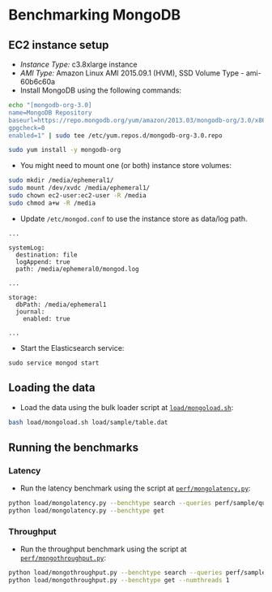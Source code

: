 # Benchmarking MongoDB

## EC2 instance setup

* _Instance Type:_ c3.8xlarge instance
* _AMI Type:_ Amazon Linux AMI 2015.09.1 (HVM), SSD Volume Type - ami-60b6c60a
* Install MongoDB using the following commands:

```bash
echo "[mongodb-org-3.0]
name=MongoDB Repository
baseurl=https://repo.mongodb.org/yum/amazon/2013.03/mongodb-org/3.0/x86_64/
gpgcheck=0
enabled=1" | sudo tee /etc/yum.repos.d/mongodb-org-3.0.repo

sudo yum install -y mongodb-org
```

* You might need to mount one (or both) instance store volumes:

```bash
sudo mkdir /media/ephemeral1/
sudo mount /dev/xvdc /media/ephemeral1/
sudo chown ec2-user:ec2-user -R /media
sudo chmod a+w -R /media
```

* Update `/etc/mongod.conf` to use the instance store as data/log path.

```
...

systemLog:
  destination: file
  logAppend: true
  path: /media/ephemeral0/mongod.log

...

storage:
  dbPath: /media/ephemeral1
  journal:
    enabled: true

...

```

* Start the Elasticsearch service:

```
sudo service mongod start
```

## Loading the data

* Load the data using the bulk loader script at [`load/mongoload.sh`](load/mongoload.sh):

```bash
bash load/mongoload.sh load/sample/table.dat
```

## Running the benchmarks

### Latency

* Run the latency benchmark using the script at [`perf/mongolatency.py`](perf/mongolatency.py):

```bash
python load/mongolatency.py --benchtype search --queries perf/sample/queries
python load/mongolatency.py --benchtype get
```

### Throughput

* Run the throughput benchmark using the script at [`perf/mongothroughput.py`](perf/mongothroughput.py):

```bash
python load/mongothroughput.py --benchtype search --queries perf/sample/queries --numthreads 1
python load/mongothroughput.py --benchtype get --numthreads 1
```